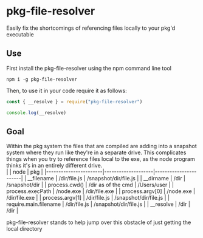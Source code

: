 # pkg-file-resolver
Easily fix the shortcomings of referencing files locally to your pkg'd executable

## Use
First install the pkg-file-resolver using the npm command line tool
```
npm i -g pkg-file-resolver
```
Then, to use it in your code require it as follows:
```js
const { __resolve } = require("pkg-file-resolver")

console.log(__resolve)
```

## Goal
Within the pkg system the files that are compiled are adding into a snapshot system where they run like they're in a separate drive. This complicates things when you try to reference files local to the exe, as the node program thinks it's in an entirely different drive.  
|                       | node               | pkg                   |
|-----------------------|--------------------|-----------------------|
| __filename            | /dir/file.js       | /snapshot/dir/file.js |
| __dirname              | /dir               | /snapshot/dir         |
| process.cwd()         | /dir as of the cmd | /Users/user           |
| process.execPath      | /node.exe          | /dir/file.exe         |
| process.argv[0]       | /node.exe          | /dir/file.exe         |
| process.argv[1]       | /dir/file.js       | /snapshot/dir/file.js |
| require.main.filename | /dir/file.js       | /snapshot/dir/file.js |
| __resolve             | /dir               | /dir                  |

pkg-file-resolver stands to help jump over this obstacle of just getting the local directory 
